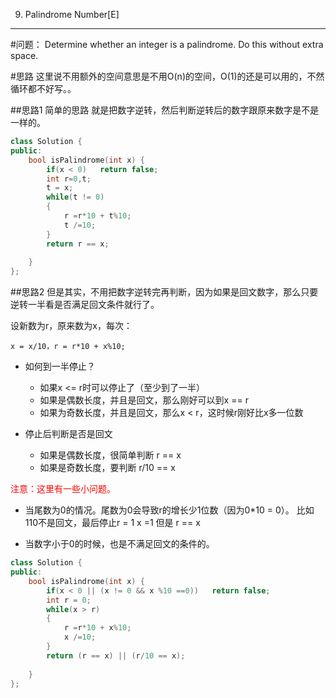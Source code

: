 009. Palindrome Number[E]
---
#问题：
Determine whether an integer is a palindrome. Do this without extra space.

#思路
这里说不用额外的空间意思是不用O(n)的空间，O(1)的还是可以用的，不然循环都不好写。。

##思路1
简单的思路 就是把数字逆转，然后判断逆转后的数字跟原来数字是不是一样的。

```c++
class Solution {
public:
    bool isPalindrome(int x) {
        if(x < 0)   return false;
        int r=0,t;
        t = x;
        while(t != 0)
        {
            r =r*10 + t%10;
            t /=10;
        }
        return r == x;
        
    }
};
```
##思路2
但是其实，不用把数字逆转完再判断，因为如果是回文数字，那么只要逆转一半看是否满足回文条件就行了。

设新数为r，原来数为x，每次：

	x = x/10，r = r*10 + x%10;

- 如何到一半停止？
	- 如果x <= r时可以停止了（至少到了一半）
	- 如果是偶数长度，并且是回文，那么刚好可以到x == r
	- 如果为奇数长度，并且是回文，那么x < r，这时候r刚好比x多一位数
	
- 停止后判断是否是回文
	- 如果是偶数长度，很简单判断 r == x
	- 如果是奇数长度，要判断 r/10 == x

<font color=red>注意：这里有一些小问题。</font>
- 当尾数为0的情况。尾数为0会导致r的增长少1位数（因为0*10 = 0）。
比如110不是回文，最后停止r = 1  x =1 但是 r == x


- 当数字小于0的时候，也是不满足回文的条件的。

```c++
class Solution {
public:
    bool isPalindrome(int x) {
        if(x < 0 || (x != 0 && x %10 ==0))   return false;
        int r = 0;
        while(x > r)
        {
            r =r*10 + x%10;
            x /=10;
        }
        return (r == x) || (r/10 == x);
        
    }
};
```

